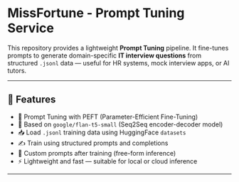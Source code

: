 # MissFortune - Prompt Tuning Service

This repository provides a lightweight **Prompt Tuning** pipeline. It fine-tunes prompts to generate domain-specific **IT interview questions** from structured `.jsonl` data — useful for HR systems, mock interview apps, or AI tutors.

---

## 🚀 Features

- 🔧 Prompt Tuning with PEFT (Parameter-Efficient Fine-Tuning)
- 🤖 Based on `google/flan-t5-small` (Seq2Seq encoder-decoder model)
- 📥 Load `.jsonl` training data using HuggingFace `datasets`
- ✍️ Train using structured prompts and completions
- 🧠 Custom prompts after training (free-form inference)
- ⚡ Lightweight and fast — suitable for local or cloud inference

---